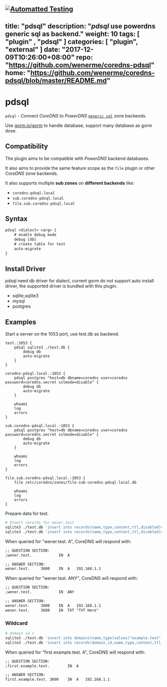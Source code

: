 [![Automatted Testing](https://github.com/wenerme/coredns-pdsql/actions/workflows/testing.yml/badge.svg)](https://github.com/wenerme/coredns-pdsql/actions/workflows/testing.yml)
---
title: "pdsql"
description: "*pdsql* use powerdns generic sql as backend."
weight: 10
tags: [ "plugin" , "pdsql" ]
categories: [ "plugin", "external" ]
date: "2017-12-09T10:26:00+08:00"
repo: "https://github.com/wenerme/coredns-pdsql"
home: "https://github.com/wenerme/coredns-pdsql/blob/master/README.md"
---

# pdsql

`pdsql` - Connect _CoreDNS_ to _PowerDNS_ [`generic sql`](https://github.com/PowerDNS/pdns/tree/master/pdns/backends/gsql) 
zone backends.

Use [gorm.io/gorm](https://gorm.io) to handle database, support many database as gorm dose.

## Compatibility

The plugin aims to be compatible with _PowerDNS_ backend databases.

It also aims to provide the same feature scope as the `file` plugin or other _CoreDNS_ zone backends.

It also supports multiple **sub zones** on **different backends** like:

- `coredns-pdsql.local`
- `sub.coredns-pdsql.local`
- `file.sub.coredns-pdsql.local`

## Syntax

~~~ txt
pdsql <dialect> <arg> {
    # enable debug mode
    debug [db]
    # create table for test
    auto-migrate
}
~~~

## Install Driver

pdsql need db driver for dialect, current gorm do not support auto install driver, the supported driver is bundled with
this plugin.

- sqlite,sqlite3
- mysql
- postgres

## Examples

Start a server on the 1053 port, use test.db as backend.

~~~ corefile
test.:1053 {
    pdsql sqlite3 ./test.db {
        debug db
        auto-migrate
    }   
}

coredns-pdsql.local.:1053 {
	pdsql postgres "host=db dbname=coredns user=coredns password=coredns.secret sslmode=disable" {
		debug db
        auto-migrate
	}

	whoami
	log
	errors
}
 
sub.coredns-pdsql.local.:1053 {
	pdsql postgres "host=db dbname=coredns user=coredns password=coredns.secret sslmode=disable" {
		debug db
        auto-migrate
	}

	whoami
	log
	errors
}

file.sub.coredns-pdsql.local.:1053 {
	file /etc/coredns/zones/file-sub-coredns-pdsql-local.db

	whoami
	log
	errors
}

~~~

Prepare data for test.

~~~ bash
# Insert records for wener.test
sqlite3 ./test.db 'insert into records(name,type,content,ttl,disabled)values("wener.test","A","192.168.1.1",3600,0)'
sqlite3 ./test.db 'insert into records(name,type,content,ttl,disabled)values("wener.test","TXT","TXT Here",3600,0)'
~~~

When queried for "wener.test. A", CoreDNS will respond with:

~~~ txt
;; QUESTION SECTION:
;wener.test.			IN	A

;; ANSWER SECTION:
wener.test.		3600	IN	A	192.168.1.1
~~~

When queried for "wener.test. ANY", CoreDNS will respond with:

~~~ txt
;; QUESTION SECTION:
;wener.test.			IN	ANY

;; ANSWER SECTION:
wener.test.		3600	IN	A	192.168.1.1
wener.test.		3600	IN	TXT	"TXT Here"
~~~

### Wildcard

~~~ bash
# domain id 1
sqlite3 ./test.db 'insert into domains(name,type)values("example.test","NATIVE")'
sqlite3 ./test.db 'insert into records(domain_id,name,type,content,ttl,disabled)values(1,"*.example.test","A","192.168.1.1",3600,0)'
~~~

When queried for "first.example.test. A", CoreDNS will respond with:

~~~ txt
;; QUESTION SECTION:
;first.example.test.		IN	A

;; ANSWER SECTION:
first.example.test.	3600	IN	A	192.168.1.1
~~~

